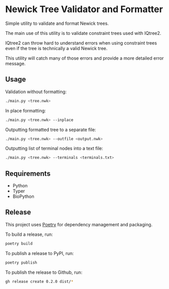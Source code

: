 # Newick Tree Validator and Formatter

Simple utility to validate and format Newick trees.

The main use of this utility is to validate constraint trees used with IQtree2.

IQtree2 can throw hard to understand errors when using constraint trees even if the tree is technically a valid Newick tree.

This utility will catch many of those errors and provide a more detailed error message.

## Usage

Validation without formatting:

```bash
./main.py <tree.nwk>
```

In place formatting:

```bash
./main.py <tree.nwk> --inplace
```

Outputting formatted tree to a separate file:

```bash
./main.py <tree.nwk> --outfile <output.nwk>
```

Outputting list of terminal nodes into a text file:

```bash
./main.py <tree.nwk> --terminals <terminals.txt>
```

## Requirements

- Python
- Typer
- BioPython

## Release

This project uses [Poetry](https://python-poetry.org/) for dependency management and packaging.

To build a release, run:

```bash
poetry build
```

To publish a release to PyPI, run:

```bash
poetry publish
```

To publish the release to Github, run:

```bash
gh release create 0.2.0 dist/*
```
